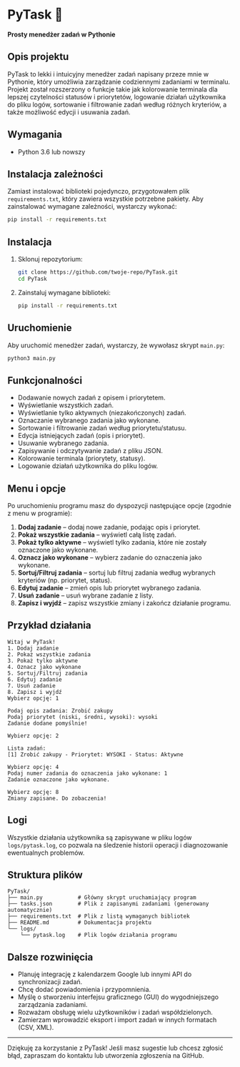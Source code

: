 # PyTask 📝

**Prosty menedżer zadań w Pythonie**

## Opis projektu
PyTask to lekki i intuicyjny menedżer zadań napisany przeze mnie w Pythonie, który umożliwia zarządzanie codziennymi zadaniami w terminalu. Projekt został rozszerzony o funkcje takie jak kolorowanie terminala dla lepszej czytelności statusów i priorytetów, logowanie działań użytkownika do pliku logów, sortowanie i filtrowanie zadań według różnych kryteriów, a także możliwość edycji i usuwania zadań.

## Wymagania
- Python 3.6 lub nowszy

## Instalacja zależności
Zamiast instalować biblioteki pojedynczo, przygotowałem plik `requirements.txt`, który zawiera wszystkie potrzebne pakiety. Aby zainstalować wymagane zależności, wystarczy wykonać:
```bash
pip install -r requirements.txt
```

## Instalacja
1. Sklonuj repozytorium:
   ```bash
   git clone https://github.com/twoje-repo/PyTask.git
   cd PyTask
   ```
2. Zainstaluj wymagane biblioteki:
   ```bash
   pip install -r requirements.txt
   ```

## Uruchomienie
Aby uruchomić menedżer zadań, wystarczy, że wywołasz skrypt `main.py`:
```bash
python3 main.py
```

## Funkcjonalności
- Dodawanie nowych zadań z opisem i priorytetem.
- Wyświetlanie wszystkich zadań.
- Wyświetlanie tylko aktywnych (niezakończonych) zadań.
- Oznaczanie wybranego zadania jako wykonane.
- Sortowanie i filtrowanie zadań według priorytetu/statusu.
- Edycja istniejących zadań (opis i priorytet).
- Usuwanie wybranego zadania.
- Zapisywanie i odczytywanie zadań z pliku JSON.
- Kolorowanie terminala (priorytety, statusy).
- Logowanie działań użytkownika do pliku logów.

## Menu i opcje
Po uruchomieniu programu masz do dyspozycji następujące opcje (zgodnie z menu w programie):

1. **Dodaj zadanie** – dodaj nowe zadanie, podając opis i priorytet.
2. **Pokaż wszystkie zadania** – wyświetl całą listę zadań.
3. **Pokaż tylko aktywne** – wyświetl tylko zadania, które nie zostały oznaczone jako wykonane.
4. **Oznacz jako wykonane** – wybierz zadanie do oznaczenia jako wykonane.
5. **Sortuj/Filtruj zadania** – sortuj lub filtruj zadania według wybranych kryteriów (np. priorytet, status).
6. **Edytuj zadanie** – zmień opis lub priorytet wybranego zadania.
7. **Usuń zadanie** – usuń wybrane zadanie z listy.
8. **Zapisz i wyjdź** – zapisz wszystkie zmiany i zakończ działanie programu.

## Przykład działania
```
Witaj w PyTask!
1. Dodaj zadanie
2. Pokaż wszystkie zadania
3. Pokaż tylko aktywne
4. Oznacz jako wykonane
5. Sortuj/Filtruj zadania
6. Edytuj zadanie
7. Usuń zadanie
8. Zapisz i wyjdź
Wybierz opcję: 1

Podaj opis zadania: Zrobić zakupy
Podaj priorytet (niski, średni, wysoki): wysoki
Zadanie dodane pomyślnie!

Wybierz opcję: 2

Lista zadań:
[1] Zrobić zakupy - Priorytet: WYSOKI - Status: Aktywne

Wybierz opcję: 4
Podaj numer zadania do oznaczenia jako wykonane: 1
Zadanie oznaczone jako wykonane.

Wybierz opcję: 8
Zmiany zapisane. Do zobaczenia!
```

## Logi
Wszystkie działania użytkownika są zapisywane w pliku logów `logs/pytask.log`, co pozwala na śledzenie historii operacji i diagnozowanie ewentualnych problemów.

## Struktura plików
```
PyTask/
├── main.py           # Główny skrypt uruchamiający program
├── tasks.json        # Plik z zapisanymi zadaniami (generowany automatycznie)
├── requirements.txt  # Plik z listą wymaganych bibliotek
├── README.md         # Dokumentacja projektu
└── logs/
    └── pytask.log    # Plik logów działania programu
```

## Dalsze rozwinięcia
- Planuję integrację z kalendarzem Google lub innymi API do synchronizacji zadań.
- Chcę dodać powiadomienia i przypomnienia.
- Myślę o stworzeniu interfejsu graficznego (GUI) do wygodniejszego zarządzania zadaniami.
- Rozważam obsługę wielu użytkowników i zadań współdzielonych.
- Zamierzam wprowadzić eksport i import zadań w innych formatach (CSV, XML).

---

Dziękuję za korzystanie z PyTask! Jeśli masz sugestie lub chcesz zgłosić błąd, zapraszam do kontaktu lub utworzenia zgłoszenia na GitHub.
